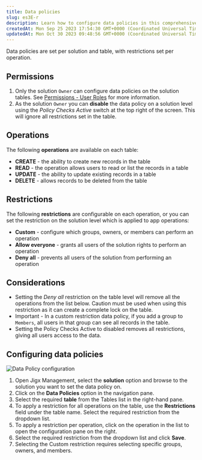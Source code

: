 ```yaml
---
title: Data policies
slug: es3E-r
description: Learn how to configure data policies in this comprehensive document. Set restrictions on a per solution and per table basis, granting custom permissions or denying access to operations such as create, read, update, and delete. Use caution when applying th
createdAt: Mon Sep 25 2023 17:54:30 GMT+0000 (Coordinated Universal Time)
updatedAt: Mon Oct 30 2023 09:48:56 GMT+0000 (Coordinated Universal Time)
---
```


Data policies are set per solution and table, with restrictions set per operation.

## Permissions

1. Only the solution `Owner` can configure data policies on the solution tables. See [Permissions - User Roles](<./../../Permissions - User Roles.md>) for more information.
2. As the solution `Owner` you can **disable** the data policy on a solution level using the *Policy Checks Active* switch at the top right of the screen. This will ignore all restrictions set in the table.

## Operations

The following **operations** are available on each table:

- **CREATE** - the ability to create new records in the table
- **READ** - the operation allows users to read or list the records in a table
- **UPDATE** - the ability to update existing records in a table
- **DELETE** - allows records to be deleted from the table

## Restrictions

The following **restrictions** are configurable on each operation, or you can set the restriction on the solution level which is applied to app operations:

- **Custom** - configure which groups, owners, or members can perform an operation
- **Allow everyone** - grants all users of the solution rights to perform an operation
- **Deny all** - prevents all users of the solution from performing an operation

## Considerations

- Setting the *Deny all* restriction on the table level will remove all the operations from the list below. Caution must be used when using this restriction as it can create a complete lock on the table.
- Important - In a custom restriction data policy, if you add a group to `Members`, all users in that group can see all records in the table.
- Setting the Policy Checks Active to disabled removes all restrictions, giving all users access to the data.

## Configuring data policies

![Data Policy configuration](https://archbee-image-uploads.s3.amazonaws.com/x7vdIDH6-ScTprfmi2XXX/3k5jtWF8lVdAGRuTZY40m_rls-datapolicyconfig.png "Data Policy configuration")

1. Open Jigx Management, select the **solution** option and browse to the solution you want to set the data policy on.
2. Click on the **Data Policies** option in the navigation pane.
3. Select the required **table** from the Tables list in the right-hand pane.
4. To apply a restriction for all operations on the table, use the **Restrictions** field under the table name. Select the required restriction from the dropdown list.
5. To apply a restriction per operation, click on the operation in the list to open the configuration pane on the right.
6. Select the required restriction from the dropdown list and click **Save**.
7. Selecting the Custom restriction requires selecting specific groups, owners, and members.



